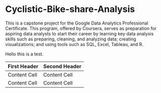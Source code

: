 # Cyclistic-Bike-share-Analysis
This is a capstone project for the Google Data Analytics Professional Certificate. This program, offered by Coursera, serves as preparation for aspiring data analysts to start their career by learning key data analysis skills such as preparing, cleaning, and analyzing data; creating visualizations; and using tools such as SQL, Excel, Tableau, and R.

Hello this is a test.

| First Header  | Second Header |
| ------------- | ------------- |
| Content Cell  | Content Cell  |
| Content Cell  | Content Cell  |
